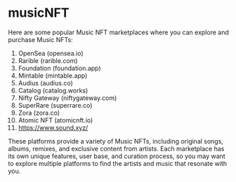 # musicNFT
Here are some popular Music NFT marketplaces where you can explore and purchase Music NFTs:
1. OpenSea (opensea.io)
2. Rarible (rarible.com)
3. Foundation (foundation.app)
4. Mintable (mintable.app)
5. Audius (audius.co)
6. Catalog (catalog.works)
7. Nifty Gateway (niftygateway.com)
8. SuperRare (superrare.co)
9. Zora (zora.co)
10. Atomic NFT (atomicnft.io)
11. https://www.sound.xyz/
    
These platforms provide a variety of Music NFTs, including original songs, albums, remixes, and exclusive content from artists. Each marketplace has its own unique features, user base, and curation process, so you may want to explore multiple platforms to find the artists and music that resonate with you.
